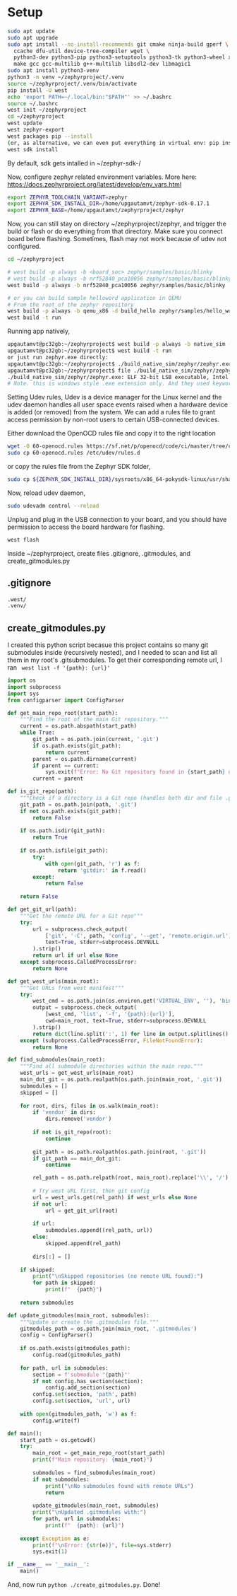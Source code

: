 # Setup
```bash
sudo apt update
sudo apt upgrade
sudo apt install --no-install-recommends git cmake ninja-build gperf \
  ccache dfu-util device-tree-compiler wget \
  python3-dev python3-pip python3-setuptools python3-tk python3-wheel xz-utils file \
  make gcc gcc-multilib g++-multilib libsdl2-dev libmagic1
sudo apt install python3-venv
python3 -m venv ~/zephyrproject/.venv
source ~/zephyrproject/.venv/bin/activate
pip install -U west
echo 'export PATH=~/.local/bin:"$PATH"' >> ~/.bashrc
source ~/.bashrc
west init ~/zephyrproject
cd ~/zephyrproject
west update
west zephyr-export
west packages pip --install
(or, as alternative, we can even put everything in virtual env: pip install -r ~/zephyrproject/zephyr/scripts/requirements.txt)
west sdk install
```

By default, sdk gets intalled in ~/zephyr-sdk-<version>/

Now, configure zephyr related environment variables. More here: https://docs.zephyrproject.org/latest/develop/env_vars.html

```bash
export ZEPHYR_TOOLCHAIN_VARIANT=zephyr
export ZEPHYR_SDK_INSTALL_DIR=/home/upgautamvt/zephyr-sdk-0.17.1
export ZEPHYR_BASE=/home/upgautamvt/zephyrproject/zephyr
```

Now, you can still stay on directory ~/zephyrproject/zephyr, and trigger the build or flash or do everything from that directory. Make sure you connect board before flashing. Sometimes, flash may not work because of udev not configured. 

```bash
cd ~/zephyrproject

# west build -p always -b <board_soc> zephyr/samples/basic/blinky
# west build -p always -b nrf52840_pca10056 zephyr/samples/basic/blinky
west build -p always -b nrf52840_pca10056 zephyr/samples/basic/blinky

# or you can build sample helloword application in QEMU
# From the root of the zephyr repository
west build -p always -b qemu_x86 -d build_hello zephyr/samples/hello_world
west build -t run
```

Running app natively,
```bash
upgautamvt@pc32gb:~/zephyrproject$ west build -p always -b native_sim -d build_native_sim zephyr/samples/hello_world
upgautamvt@pc32gb:~/zephyrproject$ west build -t run
or just run zephyr.exe directly:
upgautamvt@pc32gb:~/zephyrproject$ ./build_native_sim/zephyr/zephyr.exe
upgautamvt@pc32gb:~/zephyrproject$ file ./build_native_sim/zephyr/zephyr.exe
./build_native_sim/zephyr/zephyr.exe: ELF 32-bit LSB executable, Intel 80386, version 1 (SYSV), dynamically linked, interpreter /lid
# Note. this is windows style .exe extension only. And they used keyword native_sim to build directly in Linux.
```

Setting Udev rules, 
Udev is a device manager for the Linux kernel and the udev daemon handles all user space events raised when a hardware device is added (or removed) from the system. We can add a rules file to grant access permission by non-root users to certain USB-connected devices.

Either download the OpenOCD rules file and copy it to the right location
```bash
wget -O 60-openocd.rules https://sf.net/p/openocd/code/ci/master/tree/contrib/60-openocd.rules?format=raw
sudo cp 60-openocd.rules /etc/udev/rules.d
```
or copy the rules file from the Zephyr SDK folder,
```bash
sudo cp ${ZEPHYR_SDK_INSTALL_DIR}/sysroots/x86_64-pokysdk-linux/usr/share/openocd/contrib/60-openocd.rules /etc/udev/rules.d
```
Now, reload udev daemon,
```bash
sudo udevadm control --reload
```
Unplug and plug in the USB connection to your board, and you should have permission to access the board hardware for flashing.

```bash
west flash
```

Inside ~/zephyrproject, create files .gitignore, .gitmodules, and create_gitmodules.py

## .gitignore
```bash
.west/
.venv/
```

## create_gitmodules.py
I created this python script becasue this project contains so many git submodules inside (recursively nested), and I needed to scan and list all them in my root's .gitsubmodules. To get their corresponding remote url, I ran ` west list -f '{path}: {url}'`

```python
import os
import subprocess
import sys
from configparser import ConfigParser

def get_main_repo_root(start_path):
    """Find the root of the main Git repository."""
    current = os.path.abspath(start_path)
    while True:
        git_path = os.path.join(current, '.git')
        if os.path.exists(git_path):
            return current
        parent = os.path.dirname(current)
        if parent == current:
            sys.exit(f"Error: No Git repository found in {start_path} or parents")
        current = parent

def is_git_repo(path):
    """Check if a directory is a Git repo (handles both dir and file .git)"""
    git_path = os.path.join(path, '.git')
    if not os.path.exists(git_path):
        return False
    
    if os.path.isdir(git_path):
        return True
    
    if os.path.isfile(git_path):
        try:
            with open(git_path, 'r') as f:
                return 'gitdir:' in f.read()
        except:
            return False
    
    return False

def get_git_url(path):
    """Get the remote URL for a Git repo"""
    try:
        url = subprocess.check_output(
            ['git', '-C', path, 'config', '--get', 'remote.origin.url'],
            text=True, stderr=subprocess.DEVNULL
        ).strip()
        return url if url else None
    except subprocess.CalledProcessError:
        return None

def get_west_urls(main_root):
    """Get URLs from west manifest"""
    try:
        west_cmd = os.path.join(os.environ.get('VIRTUAL_ENV', ''), 'bin', 'west') or 'west'
        output = subprocess.check_output(
            [west_cmd, 'list', '-f', '{path}:{url}'],
            cwd=main_root, text=True, stderr=subprocess.DEVNULL
        ).strip()
        return dict(line.split(':', 1) for line in output.splitlines() if ':' in line)
    except (subprocess.CalledProcessError, FileNotFoundError):
        return None

def find_submodules(main_root):
    """Find all submodule directories within the main repo."""
    west_urls = get_west_urls(main_root)
    main_dot_git = os.path.realpath(os.path.join(main_root, '.git'))
    submodules = []
    skipped = []
    
    for root, dirs, files in os.walk(main_root):
        if 'vendor' in dirs:
            dirs.remove('vendor')
        
        if not is_git_repo(root):
            continue
            
        git_path = os.path.realpath(os.path.join(root, '.git'))
        if git_path == main_dot_git:
            continue

        rel_path = os.path.relpath(root, main_root).replace('\\', '/')
        
        # Try west URL first, then git config
        url = west_urls.get(rel_path) if west_urls else None
        if not url:
            url = get_git_url(root)
        
        if url:
            submodules.append((rel_path, url))
        else:
            skipped.append(rel_path)
            
        dirs[:] = []
    
    if skipped:
        print("\nSkipped repositories (no remote URL found):")
        for path in skipped:
            print(f"  {path}")
    
    return submodules

def update_gitmodules(main_root, submodules):
    """Update or create the .gitmodules file."""
    gitmodules_path = os.path.join(main_root, '.gitmodules')
    config = ConfigParser()
    
    if os.path.exists(gitmodules_path):
        config.read(gitmodules_path)
    
    for path, url in submodules:
        section = f'submodule "{path}"'
        if not config.has_section(section):
            config.add_section(section)
        config.set(section, 'path', path)
        config.set(section, 'url', url)
    
    with open(gitmodules_path, 'w') as f:
        config.write(f)

def main():
    start_path = os.getcwd()
    try:
        main_root = get_main_repo_root(start_path)
        print(f"Main repository: {main_root}")
        
        submodules = find_submodules(main_root)
        if not submodules:
            print("\nNo submodules found with remote URLs")
            return
            
        update_gitmodules(main_root, submodules)
        print("\nUpdated .gitmodules with:")
        for path, url in submodules:
            print(f"  {path}: {url}")
            
    except Exception as e:
        print(f"\nError: {str(e)}", file=sys.stderr)
        sys.exit(1)

if __name__ == '__main__':
    main()
```

And, now run `python ./create_gitmodules.py`. Done!
